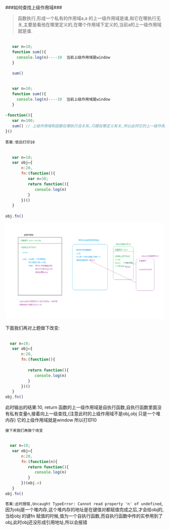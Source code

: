 ###如何查找上级作用域###

 > 函数执行,形成一个私有的作用域a,a 的上一级作用域是谁,和它在哪执行无关,主要是看他在哪里定义的,在哪个作用域下定义的,当前a的上一级作用域就是谁.

```javascript

   var n=10;
   function sum(){
     console.log(n)----10  当前上级作用域是window
   }
   
   sum()
```

```javascript

   var n=10;
   function sum(){
     console.log(n)----10  当前上级作用域是window
   }
   
~function(){
   var n=100;
   sum() // 上级作用域和函数在哪执行没关系,只跟在哪定义有关,所以此时它的上一级作用域还是window 下的n
}()
   
答案:依旧打印10
```

```javascript

   var n=10;
   var obj={
       n:20,
       fn:(function(){
          var n=30;
          return function(){
             console.log(n)
          }
       })()
   }

obj.fn()
```
![](./shangjizuoyongyu.png)

下面我们再对上题做下改变:

```javascript

  var n=10;
   var obj={
       n:20,
       fn:(function(){
         
          return function(){
             console.log(n)
          }
       })()
   }
obj.fn()

```
此时输出的结果:10, return 函数的上一级作用域是自执行函数,自执行函数里面没有私有变量n,接着向上一级查找,(注意此时的上级作用域不是obj,obj 只是一个堆内存) 它的上级作用域就是window 所以打印10


`接下来我们再做个改变`

```javascript

  var n=10;
   var obj={
       n:20,
       fn:(function(n){
          return function(){
             console.log(n)
          }
       })(obj.n)
   }
obj.fn()


```
`答案:此时报错,Uncaught TypeError: Cannot read property 'n' of undefined`,因为obj是一个堆内存,这个堆内存的地址是在键值对都赋值完成之后,才会给obj的,当给obj 的键fn 赋值的时候,值为一个自执行函数,而自执行函数中传的实参用到了obj,此时obj还没形成引用地址,所以会报错






